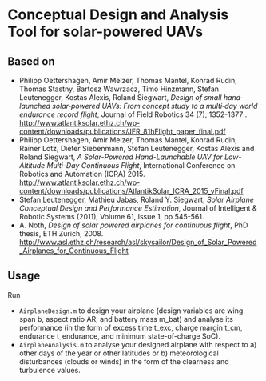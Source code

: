 # Conceptual Design and Analysis Tool for solar-powered UAVs #

## Based on ##
 - Philipp Oettershagen, Amir Melzer, Thomas Mantel, Konrad Rudin, Thomas Stastny, Bartosz Wawrzacz, Timo Hinzmann, Stefan Leutenegger, Kostas Alexis, Roland Siegwart, _Design of small hand‐launched solar‐powered UAVs: From concept study to a multi‐day world endurance record flight_, Journal of Field Robotics 34 (7), 1352-1377 . http://www.atlantiksolar.ethz.ch/wp-content/downloads/publications/JFR_81hFlight_paper_final.pdf
 - Philipp Oettershagen, Amir Melzer, Thomas Mantel, Konrad Rudin, Rainer Lotz, Dieter Siebenmann, Stefan Leutenegger, Kostas Alexis and Roland Siegwart, _A Solar-Powered Hand-Launchable UAV for Low-Altitude Multi-Day Continuous Flight_, International Conference on Robotics and Automation (ICRA) 2015. http://www.atlantiksolar.ethz.ch/wp-content/downloads/publications/AtlantikSolar_ICRA_2015_vFinal.pdf
 - Stefan Leutenegger, Mathieu Jabas, Roland Y. Siegwart, _Solar Airplane Conceptual Design and Performance Estimation_, Journal of Intelligent & Robotic Systems (2011), Volume 61, Issue 1, pp 545-561.
 - A. Noth, _Design of solar powered airplanes for continuous flight_, PhD thesis, ETH Zurich, 2008. http://www.asl.ethz.ch/research/asl/skysailor/Design_of_Solar_Powered_Airplanes_for_Continuous_Flight

## Usage ##
Run
 - `AirplaneDesign.m` to design your airplane (design variables are wing span b, aspect ratio AR, and battery mass m_bat) and analyse its performance (in the form of excess time t_exc, charge margin t_cm, endurance t_endurance, and minimum state-of-charge SoC).
 - `AirplaneAnalysis.m` to analyse your designed airplane with respect to a) other days of the year or other latitudes or b) meteorological disturbances (clouds or winds) in the form of the clearness and turbulence values.
    
